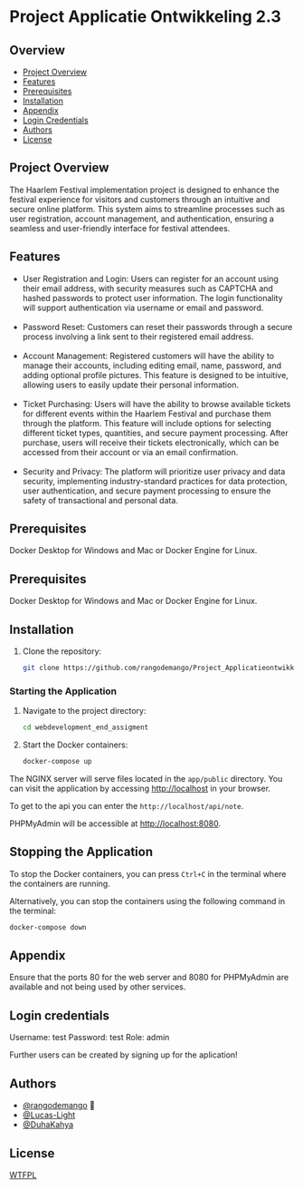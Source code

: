 # Project Applicatie Ontwikkeling 2.3

## Overview

- [Project Overview](#Project-Overview)
- [Features](#Features)
- [Prerequisites](#Prerequisites)
- [Installation](#Installation)
- [Appendix](#Appendix)
- [Login Credentials](#Login-Credentials)
- [Authors](#Authors)
- [License](#License)

## Project Overview

The Haarlem Festival implementation project is designed to enhance the festival experience for visitors and customers through an intuitive and secure online platform. This system aims to streamline processes such as user registration, account management, and authentication, ensuring a seamless and user-friendly interface for festival attendees.

## Features

- User Registration and Login: Users can register for an account using their email address, with security measures such as CAPTCHA and hashed passwords to protect user information. The login functionality will support authentication via username or email and password.
  <br>
  <br>
- Password Reset: Customers can reset their passwords through a secure process involving a link sent to their registered email address.
  <br>
  <br>
- Account Management: Registered customers will have the ability to manage their accounts, including editing email, name, password, and adding optional profile pictures. This feature is designed to be intuitive, allowing users to easily update their personal information.
  <br>
  <br>
- Ticket Purchasing: Users will have the ability to browse available tickets for different events within the Haarlem Festival and purchase them through the platform. This feature will include options for selecting different ticket types, quantities, and secure payment processing. After purchase, users will receive their tickets electronically, which can be accessed from their account or via an email confirmation.
  <br>
  <br>
- Security and Privacy: The platform will prioritize user privacy and data security, implementing industry-standard practices for data protection, user authentication, and secure payment processing to ensure the safety of transactional and personal data.

## Prerequisites

Docker Desktop for Windows and Mac or Docker Engine for Linux.

## Prerequisites

Docker Desktop for Windows and Mac or Docker Engine for Linux.

## Installation

1. Clone the repository:
    ```bash
    git clone https://github.com/rangodemango/Project_Applicatieontwikkeling_2.3.git
    ```

### Starting the Application

1. Navigate to the project directory:
    ```bash
    cd webdevelopment_end_assigment
    ```

2. Start the Docker containers:
    ```bash
    docker-compose up
    ```

The NGINX server will serve files located in the `app/public` directory. You can visit the application by accessing [http://localhost](http://localhost) in your browser.

To get to the api you can enter the `http://localhost/api/note`.

PHPMyAdmin will be accessible at [http://localhost:8080](http://localhost:8080).

## Stopping the Application

To stop the Docker containers, you can press `Ctrl+C` in the terminal where the containers are running.

Alternatively, you can stop the containers using the following command in the terminal:
```bash
docker-compose down
```

## Appendix

Ensure that the ports 80 for the web server and 8080 for PHPMyAdmin are available and not being used by other services.



## Login credentials
Username: test
Password: test
Role: admin

Further users can be created by signing up for the aplication!

## Authors

- [@rangodemango](https://github.com/rangodemango) 🥭
- [@Lucas-Light](https://github.com/Lucas-Light)
- [@DuhaKahya](https://github.com/DuhaKahya)


## License

[WTFPL](https://choosealicense.com/licenses/wtfpl/)
